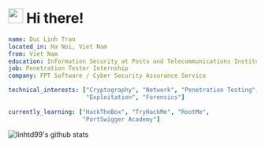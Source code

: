 <h1><img src="https://emojis.slackmojis.com/emojis/images/1531849430/4246/blob-sunglasses.gif?1531849430" width="30"/> Hi there!</h1>

```yaml
name: Duc Linh Tran
located_in: Ha Noi, Viet Nam
from: Viet Nam
education: Information Security at Posts and Telecommunications Institute of Technology, Viet Nam (2017 - present)
job: Penetration Tester Internship
company: FPT Software / Cyber Security Assurance Service

technical_interests: ["Cryptography", "Network", "Penetration Testing", 
                      "Exploitation", "Forensics"]
                      
currently_learning: ["HackTheBox", "TryHackMe", "RootMe", 
                     "PortSwigger Academy"]
```

![linhtd99's github stats](https://github-readme-stats.vercel.app/api?username=linhtd99&show_icons=true&hide_border=true)
